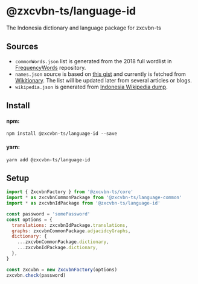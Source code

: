 # @zxcvbn-ts/language-id

The Indonesia dictionary and language package for zxcvbn-ts

## Sources

- `commonWords.json` list is generated from the 2018 full wordlist in [FrequencyWords](https://github.com/hermitdave/FrequencyWords) repository.
- `names.json` source is based on [this gist](https://gist.github.com/bagaswastu/35c80cdd8c32ca0b6aafa119e80e93ef) and currently is fetched from [Wikitionary](https://en.wiktionary.org/wiki/Appendix:Indonesian_given_names). The list will be updated later from several articles or blogs.
- `wikipedia.json` is generated from [Indonesia Wikipedia dump](https://dumps.wikimedia.org/idwiki/latest/idwiki-latest-pages-articles.xml.bz2).

## Install

#### npm:

`npm install @zxcvbn-ts/language-id --save`

#### yarn:

`yarn add @zxcvbn-ts/language-id`

## Setup

```js
import { ZxcvbnFactory } from '@zxcvbn-ts/core'
import * as zxcvbnCommonPackage from '@zxcvbn-ts/language-common'
import * as zxcvbnIdPackage from '@zxcvbn-ts/language-id'

const password = 'somePassword'
const options = {
  translations: zxcvbnIdPackage.translations,
  graphs: zxcvbnCommonPackage.adjacidcyGraphs,
  dictionary: {
    ...zxcvbnCommonPackage.dictionary,
    ...zxcvbnIdPackage.dictionary,
  },
}

const zxcvbn = new ZxcvbnFactory(options)
zxcvbn.check(password)
```
